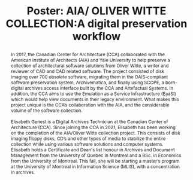 ---
abstract: In 2017, the Canadian Center for Architecture (CCA) collaborated with the
  American Institute of Architects (AIA) and Yale University to help preserve a collection
  of architectural software solutions from Oliver Witte, a writer and reviewer of
  CAD and CAD related software. The project consisted of disk imaging over 700 obsolete
  software, migrating them in the OAIS-compliant software preservation system, Archivematica,
  and finally using SCOPE, a born-digital archives access interface built by the CCA
  and Artefactual Systems. In addition, the CCA aims to use the Emulation as a Service
  Infrastructure (EaaSI) which would help view documents in their legacy environment.
  What makes this project unique is the CCA’s collaboration with the AIA, and the
  considerable volume of the software collection.<br /><br />Elisabeth Genest is a
  Digital Archives Technician at the Canadian Center of Architecture (CCA). Since
  joining the CCA in 2021, Elisabeth has been working on the completion of the AIA/Oliver
  Witte collection project. This consists of disk imaging floppy disks, CD’s and other
  types of media to stabilize the entire collection while using various software solutions
  and computer systems.<br />Elisabeth holds a Certificate and Dean's list honour
  in Archives and Document Management from the University of Quebec in Montreal and
  a BSc. in Economics from the University of Montreal. This fall, she will be starting
  a master’s program at the University of Montreal in Information Science (MLIS),
  with a concentration in archives.<br />
creators:
- Elisabeth Genest
date: null
document_url: https://az659834.vo.msecnd.net/eventsairwesteuprod/production-inconference-public/6fa2ccc3c7024d19a68a8a0d81c803db
grand_parent: iPRES
institutions:
- Canadian Centre for Architecture
keywords:
- preservation
- digital
- archives
- access
- eaasi
landing_page_url: null
language: eng
layout: publication
license: CC-BY 4.0 International
notes_url: null
parent: iPRES 2022
publication_type: poster
size: null
slides_url: null
source_name: iPRES
stream_url: null
title: 'Poster: AIA/ OLIVER WITTE COLLECTION:A digital preservation workflow'
year: 2022
---